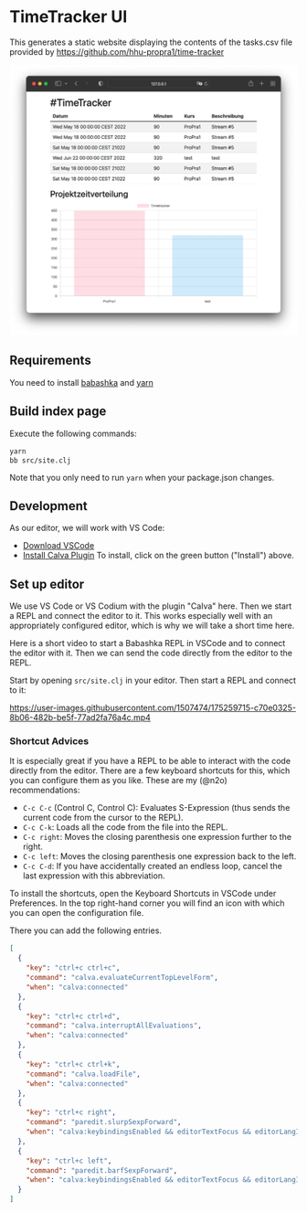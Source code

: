 # TimeTracker UI

This generates a static website displaying the contents of the tasks.csv file
provided by https://github.com/hhu-propra1/time-tracker

![Demo of timetracker. Image shows a table with all entries and at the bottom a visualization of the project's time distribution](demo.webp)

## Requirements

You need to install [babashka](https://github.com/babashka/babashka#quickstart) and [yarn](https://github.com/yarnpkg/yarn)

## Build index page

Execute the following commands:

    yarn
    bb src/site.clj

Note that you only need to run `yarn` when your package.json changes.

## Development

As our editor, we will work with VS Code:

- [Download VSCode](https://code.visualstudio.com/)
- [Install Calva Plugin](https://marketplace.visualstudio.com/items?itemName=betterthantomorrow.calva) To install, click on the green button ("Install") above.

## Set up editor

We use VS Code or VS Codium with the plugin "Calva" here. Then we start a REPL and connect the editor to it. This works
especially well with an appropriately configured editor, which is why we will take a short
time here.

Here is a short video to start a Babashka REPL in VSCode and to connect the
editor with it. Then we can send the code directly from the editor to the
REPL.

Start by opening `src/site.clj` in your editor. Then start a REPL and connect to it:

https://user-images.githubusercontent.com/1507474/175259715-c70e0325-8b06-482b-be5f-77ad2fa76a4c.mp4

### Shortcut Advices

It is especially great if you have a REPL to be able to interact with the code directly from the editor. There are a few keyboard shortcuts for this, which you can
configure them as you like. These are my (@n2o) recommendations:

- `C-c C-c` (Control C, Control C): Evaluates S-Expression (thus sends the
  current code from the cursor to the REPL).
- `C-c C-k`: Loads all the code from the file into the REPL.
- `C-c right`: Moves the closing parenthesis one expression further to the right.
- `C-c left`: Moves the closing parenthesis one expression back to the left.
- `C-c C-d`: If you have accidentally created an endless loop, cancel the last expression with this abbreviation.

To install the shortcuts, open the Keyboard Shortcuts in VSCode under Preferences. In the top right-hand corner you will find an icon with which you can open the configuration file.

There you can add the following entries.

```json
[
  {
    "key": "ctrl+c ctrl+c",
    "command": "calva.evaluateCurrentTopLevelForm",
    "when": "calva:connected"
  },
  {
    "key": "ctrl+c ctrl+d",
    "command": "calva.interruptAllEvaluations",
    "when": "calva:connected"
  },
  {
    "key": "ctrl+c ctrl+k",
    "command": "calva.loadFile",
    "when": "calva:connected"
  },
  {
    "key": "ctrl+c right",
    "command": "paredit.slurpSexpForward",
    "when": "calva:keybindingsEnabled && editorTextFocus && editorLangId == 'clojure' && editorLangId == 'clojure' && paredit:keyMap =~ /original|strict/"
  },
  {
    "key": "ctrl+c left",
    "command": "paredit.barfSexpForward",
    "when": "calva:keybindingsEnabled && editorTextFocus && editorLangId == 'clojure' && editorLangId == 'clojure' && paredit:keyMap =~ /original|strict/"
  }
]
```
